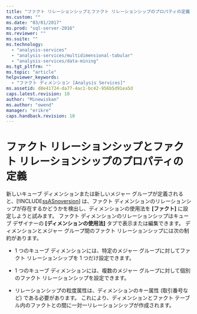 ```yaml
---
title: "ファクト リレーションシップとファクト リレーションシップのプロパティの定義 | Microsoft Docs"
ms.custom: ""
ms.date: "03/01/2017"
ms.prod: "sql-server-2016"
ms.reviewer: ""
ms.suite: ""
ms.technology: 
  - "analysis-services"
  - "analysis-services/multidimensional-tabular"
  - "analysis-services/data-mining"
ms.tgt_pltfrm: ""
ms.topic: "article"
helpviewer_keywords: 
  - "ファクト ディメンション [Analysis Services]"
ms.assetid: d8e41724-da77-4ac1-bc42-956b5d91ea5d
caps.latest.revision: 10
author: "Minewiskan"
ms.author: "owend"
manager: "erikre"
caps.handback.revision: 10
---
```

# ファクト リレーションシップとファクト リレーションシップのプロパティの定義
  新しいキューブ ディメンションまたは新しいメジャー グループが定義されると、[!INCLUDE[ssASnoversion](../../includes/ssasnoversion-md.md)] は、ファクト ディメンションのリレーションシップが存在するかどうかを検出し、ディメンションの使用法を **[ファクト]** に設定しようと試みます。 ファクト ディメンションのリレーションシップはキューブ デザイナーの **[ディメンションの使用法]** タブで表示または編集できます。 ディメンションとメジャー グループ間のファクト リレーションシップには次の制約があります。  
  
-   1 つのキューブ ディメンションには、特定のメジャー グループに対してファクト リレーションシップを 1 つだけ設定できます。  
  
-   1 つのキューブ ディメンションには、複数のメジャー グループに対して個別のファクト リレーションシップを設定できます。  
  
-   リレーションシップの粒度属性は、ディメンションのキー属性 (取引番号など) である必要があります。 これにより、ディメンションとファクト テーブル内のファクトとの間に一対一リレーションシップが作成されます。  
  
  